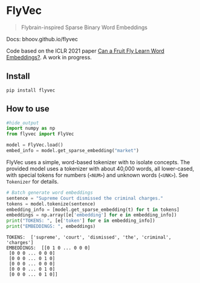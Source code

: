 # FlyVec
> Flybrain-inspired Sparse Binary Word Embeddings

Docs: bhoov.github.io/flyvec

Code based on the ICLR 2021 paper [Can a Fruit Fly Learn Word Embeddings?](https://openreview.net/forum?id=xfmSoxdxFCG ). A work in progress.

## Install

`pip install flyvec`

## How to use

```python
#hide_output
import numpy as np
from flyvec import FlyVec

model = FlyVec.load()
embed_info = model.get_sparse_embedding("market")
```

FlyVec uses a simple, word-based tokenizer with to isolate concepts. The provided model uses a tokenizer with about 40,000 words, all lower-cased, with special tokens for numbers (`<NUM>`) and unknown words (`<UNK>`). See `Tokenizer` for details.

```python
# Batch generate word embeddings
sentence = "Supreme Court dismissed the criminal charges."
tokens = model.tokenize(sentence)
embedding_info = [model.get_sparse_embedding(t) for t in tokens]
embeddings = np.array([e['embedding'] for e in embedding_info])
print("TOKENS: ", [e['token'] for e in embedding_info])
print("EMBEDDINGS: ", embeddings)
```

    TOKENS:  ['supreme', 'court', 'dismissed', 'the', 'criminal', 'charges']
    EMBEDDINGS:  [[0 1 0 ... 0 0 0]
     [0 0 0 ... 0 0 0]
     [0 0 0 ... 0 1 0]
     [0 0 0 ... 0 0 0]
     [0 0 0 ... 0 1 0]
     [0 0 0 ... 0 1 0]]

